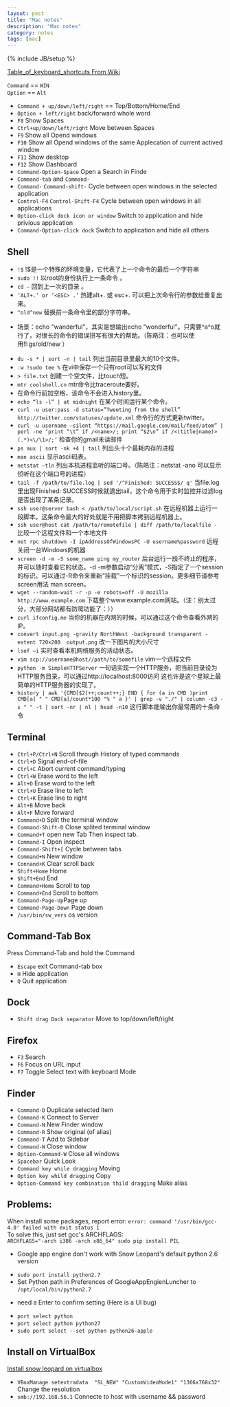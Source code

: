 ```yaml
---
layout: post
title: "Mac notes"
description: "Mac notes"
category: notes
tags: [mac]
---
```

{% include JB/setup %}

[Table_of_keyboard_shortcuts From Wiki](http://en.wikipedia.org/wiki/Table_of_keyboard_shortcuts)  
  
`Command` == `WIN`  
`Option` == `Alt`  

- `Command + up/down/left/right` == Top/Bottom/Home/End
- `Option + left/right` back/forward whole word
- `F8` Show Spaces
- `Ctrl+up/down/left/right` Move between Spaces
- `F9` Show all Opend windows
- `F10` Show all Opend windows of the same Applecation of current actived window 
- `F11` Show desktop
- `F12` Show Dashboard
- `Command-Option-Space` Open a Search in Finde
- `Command-tab` and `Command-`
- `Command-` `Command-shift-` Cycle between open windows in the selected application
- `Control-F4` `Control-Shift-F4` Cycle between open windows in all applications
- `Option-click dock icon or window` Switch to application and hide privious application
- `Command-Option-click dock` Switch to application and hide all others


Shell
-----
- `!$`  !$是一个特殊的环境变量，它代表了上一个命令的最后一个字符串
- `sudo !!` 以root的身份执行上一条命令 。
- `cd –` 回到上一次的目录 。
- `‘ALT+.’ or ‘<ESC> .’` 热建alt+. 或 esc+. 可以把上次命令行的参数给重复出来。
- `^old^new` 替换前一条命令里的部分字符串。
* 场景：echo "wanderful"，其实是想输出echo "wonderful"。只需要^a^o就行了，对很长的命令的错误拼写有很大的帮助。（陈皓注：也可以使用!!:gs/old/new ）
- `du -s * | sort -n | tail` 列出当前目录里最大的10个文件。
- `:w !sudo tee %` 在vi中保存一个只有root可以写的文件
- `> file.txt` 创建一个空文件，比touch短。
- `mtr coolshell.cn` mtr命令比traceroute要好。
- 在命令行前加空格，该命令不会进入history里。
- `echo “ls -l” | at midnight` 在某个时间运行某个命令。
- `curl -u user:pass -d status=”Tweeting from the shell” http://twitter.com/statuses/update.xml` 命令行的方式更新twitter。
- `curl -u username –silent “https://mail.google.com/mail/feed/atom” | perl -ne ‘print “\t” if /<name>/; print “$2\n” if /<(title|name)>(.*)<\/\1>/;’` 检查你的gmail未读邮件
- `ps aux | sort -nk +4 | tail` 列出头十个最耗内存的进程
- `man ascii` 显示ascii码表。
- `netstat –tln` 列出本机进程监听的端口号。（陈皓注：netstat -ano 可以显示侦听在这个端口号的进程）
- `tail -f /path/to/file.log | sed '/^Finished: SUCCESS$/ q'` 当file.log里出现Finished: SUCCESS时候就退出tail，这个命令用于实时监控并过滤log是否出现了某条记录。
- `ssh user@server bash < /path/to/local/script.sh` 在远程机器上运行一段脚本。这条命令最大的好处就是不用把脚本拷到远程机器上。
- `ssh user@host cat /path/to/remotefile | diff /path/to/localfile -` 比较一个远程文件和一个本地文件
- `net rpc shutdown -I ipAddressOfWindowsPC -U username%password` 远程关闭一台Windows的机器
- `screen -d -m -S some_name ping my_router`  后台运行一段不终止的程序，并可以随时查看它的状态。-d -m参数启动“分离”模式，-S指定了一个session的标识。可以通过-R命令来重新“挂载”一个标识的session。更多细节请参考screen用法 man screen。
- `wget --random-wait -r -p -e robots=off -U mozilla http://www.example.com` 下载整个www.example.com网站。（注：别太过分，大部分网站都有防爬功能了：））
- `curl ifconfig.me` 当你的机器在内网的时候，可以通过这个命令查看外网的IP。
- `convert input.png -gravity NorthWest -background transparent -extent 720×200  output.png` 改一下图片的大小尺寸
- `lsof –i`  实时查看本机网络服务的活动状态。
- `vim scp://username@host//path/to/somefile` vim一个远程文件
- `python -m SimpleHTTPServer` 一句话实现一个HTTP服务，把当前目录设为HTTP服务目录，可以通过http://localhost:8000访问 这也许是这个星球上最简单的HTTP服务器的实现了。
- `history | awk '{CMD[$2]++;count++;} END { for (a in CMD )print CMD[a] " " CMD[a]/count*100 "% " a }' | grep -v "./" | column -c3 -s " " -t | sort -nr | nl | head -n10` 这行脚本能输出你最常用的十条命令

Terminal
--------
- `Ctrl+P/Ctrl+N` Scroll through History of typed commands
- `Ctrl+D` Signal end-of-file
- `Ctrl+C` Abort current command/typing
- `Ctrl+W` Erase word to the left
- `Alt+D` Erase word to the left
- `Ctrl+U` Erase line to left
- `Ctrl+K` Erase line to right
- `Alt+B` Move back
- `Alt+F` Move forward
- `Command+D` Split the terminal window
- `Command-Shift-D` Close splited terminal window
- `Command+T` open new Tab Then inspect tab.
- `Command-I` Open inspect
- `Command-Shift+[` Cycle between tabs
- `Command+N` New window
- `Connand+K` Clear scroll back
- `Shift+Home` Home
- `Shift+End` End
- `Command+Home` Scroll to top
- `Command+End` Scroll to bottom
- `Command-Page-Up`Page up
- `Command-Page-Down` Page down
- `/usr/bin/sw_vers` os version

Command-Tab Box
---------------
Press Command-Tab and hold the Command  
- `Escape` exit Command-tab box
- `H` Hide application
- `Q` Quit application

Dock
----
- `Shift drag Dock separator` Move to top/down/left/right


Firefox
-------
- `F3` Search
- `F6` Focus on URL input
- `F7` Toggle Select text with keyboard Mode

Finder
------
- `Command-D` Duplicate selected item
- `Command-K` Connect to Server
- `Command-N` New Finder window
- `Command-R` Show original (of alias)
- `Command-T` Add to Sidebar
- `Command-W` Close window
- `Option-Command-W` Close all windows
- `Spacebar` Quick Look
- `Command key while dragging` Moving
- `Option key whild dragging` Copy
- `Option-Command key combination thild dragging` Make alias


Problems:
---------
When install some packages, report error: `error: command '/usr/bin/gcc-4.0' failed with exit status 1`  
To solve this, just set gcc's ARCHFLAGS:  
`ARCHFLAGS="-arch i386 -arch x86_64" sudo pip install PIL`
  

* Google app engine don't work with Snow Leopard's default python 2.6 version
- `sudo port install python2.7`
- Set Python path in Preferences of GoogleAppEngienLuncher to `/opt/local/bin/python2.7`
* need a Enter to confirm setting (Here is a UI bug)

- `port select python`
- `port select python python27`
- `sudo port select --set python python26-apple`

Install on VirtualBox
---------------------
[Install snow leopard on virtualbox](http://www.sysprobs.com/iboot-loader-virtualbox-install-snow-leopard)
- `VBoxManage setextradata  "SL_NEW" "CustomVideoMode1" "1366x768x32"` Change the resolution
- `smb://192.168.56.1` Connecte to host with username && password